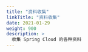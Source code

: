 ```yaml
---
title: "资料收集"
linkTitle: "资料收集"
date: 2021-01-29
weight: 900
description: >
  收集 Spring Cloud 的各种资料
---
```




